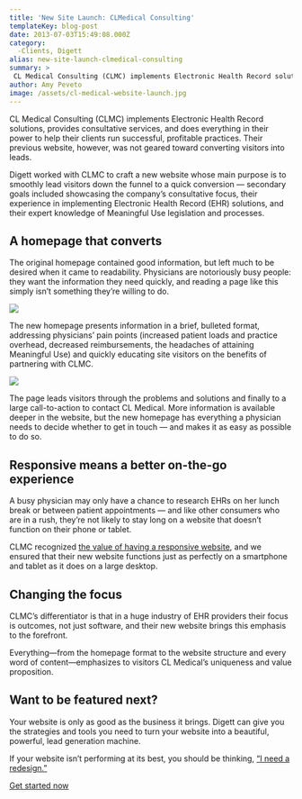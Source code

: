 ```yaml
---
title: 'New Site Launch: CLMedical Consulting'
templateKey: blog-post
date: 2013-07-03T15:49:08.000Z
category: 
  -Clients, Digett
alias: new-site-launch-clmedical-consulting
summary: > 
 CL Medical Consulting (CLMC) implements Electronic Health Record solutions, provides consultative services, and does everything in their power to help their clients run successful, profitable practices. Their previous website, however, was not geared toward converting visitors into leads.
author: Amy Peveto
image: /assets/cl-medical-website-launch.jpg
---
```


CL Medical Consulting (CLMC) implements Electronic Health Record solutions, provides consultative services, and does everything in their power to help their clients run successful, profitable practices. Their previous website, however, was not geared toward converting visitors into leads.

Digett worked with CLMC to craft a new website whose main purpose is to smoothly lead visitors down the funnel to a quick conversion — secondary goals included showcasing the company’s consultative focus, their experience in implementing Electronic Health Record (EHR) solutions, and their expert knowledge of Meaningful Use legislation and processes.

A homepage that converts
------------------------

The original homepage contained good information, but left much to be desired when it came to readability. Physicians are notoriously busy people: they want the information they need quickly, and reading a page like this simply isn’t something they’re willing to do. 

![](/sites/default/files/clmedical-legacy-homepage.jpg)

The new homepage presents information in a brief, bulleted format, addressing physicians’ pain points (increased patient loads and practice overhead, decreased reimbursements, the headaches of attaining Meaningful Use) and quickly educating site visitors on the benefits of partnering with CLMC.

![](/sites/default/files/cl-medical-new-homepage.jpg)

The page leads visitors through the problems and solutions and finally to a large call-to-action to contact CL Medical. More information is available deeper in the website, but the new homepage has everything a physician needs to decide whether to get in touch — and makes it as easy as possible to do so.

Responsive means a better on-the-go experience
----------------------------------------------

A busy physician may only have a chance to research EHRs on her lunch break or between patient appointments — and like other consumers who are in a rush, they’re not likely to stay long on a website that doesn’t function on their phone or tablet.

CLMC recognized [the value of having a responsive website](/blog/02/13/2013/why-should-my-company-consider-responsive-design-my-mobile-website), and we ensured that their new website functions just as perfectly on a smartphone and tablet as it does on a large desktop.

Changing the focus
------------------

CLMC’s differentiator is that in a huge industry of EHR providers their focus is outcomes, not just software, and their new website brings this emphasis to the forefront.

Everything—from the homepage format to the website structure and every word of content—emphasizes to visitors CL Medical’s uniqueness and value proposition.

Want to be featured next?
-------------------------

Your website is only as good as the business it brings. Digett can give you the strategies and tools you need to turn your website into a beautiful, powerful, lead generation machine.

If your website isn’t performing at its best, you should be thinking, [“I need a redesign.”](/we-redesign-bad-websites)

[Get started now](/we-redesign-bad-websites)